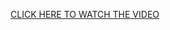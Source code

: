 <a href="https://drive.google.com/file/d/16GCiD0FOhi_zz3ozuj9Aga6F101DjrBU/view?usp=sharing">CLICK HERE TO WATCH THE VIDEO</a>

